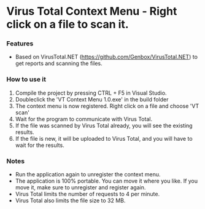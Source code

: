 # Virus Total Context Menu - Right click on a file to scan it.

### Features
* Based on VirusTotal.NET (https://github.com/Genbox/VirusTotal.NET) to get reports and scanning the files.

### How to use it

1. Compile the project by pressing CTRL + F5 in Visual Studio.
2. Doubleclick the 'VT Context Menu 1.0.exe' in the build folder
3. The context menu is now registered. Right click on a file and choose 'VT scan'
4. Wait for the program to communicate with Virus Total.
5. If the file was scanned by Virus Total already, you will see the existing results.
6. If the file is new, it will be uploaded to Virus Total, and you will have to wait for the results.

### Notes
* Run the application again to unregister the context menu.
* The application is 100% portable. You can move it where you like. If you move it, make sure to unregister and register again.
* Virus Total limits the number of requests to 4 per minute.
* Virus Total also limits the file size to 32 MB.